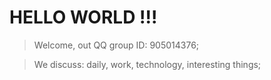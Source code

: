# HELLO WORLD !!!

> Welcome, out QQ group ID: 905014376;  
  
> We discuss: daily, work, technology, interesting things;  
